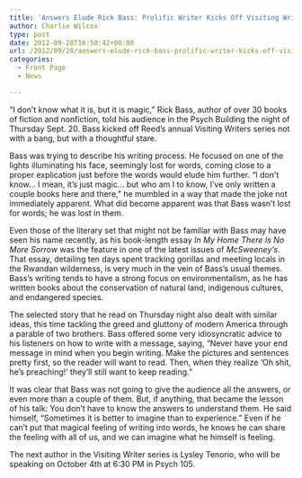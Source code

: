 ```yaml
---
title: 'Answers Elude Rick Bass: Prolific Writer Kicks Off Visiting Writers Series'
author: Charlie Wilcox
type: post
date: 2012-09-28T16:50:42+00:00
url: /2012/09/28/answers-elude-rick-bass-prolific-writer-kicks-off-visiting-writers-series/
categories:
  - Front Page
  - News

---
```

“I don’t know what it is, but it is magic,” Rick Bass, author of over 30 books of fiction and nonfiction, told his audience in the Psych Building the night of Thursday Sept. 20. Bass kicked off Reed’s annual Visiting Writers series not with a bang, but with a thoughtful stare.

Bass was trying to describe his writing process. He focused on one of the lights illuminating his face, seemingly lost for words, coming close to a proper explication just before the words would elude him further. “I don’t know&#8230; I mean, it’s just magic&#8230; but who am I to know, I’ve only written a couple books here and there,” he mumbled in a way that made the joke not immediately apparent. What did become apparent was that Bass wasn’t lost for words; he was lost in them.

Even those of the literary set that might not be familiar with Bass may have seen his name recently, as his book-length essay _In My Home There Is No More Sorrow_ was the feature in one of the latest issues of _McSweeney’s_. That essay, detailing ten days spent tracking gorillas and meeting locals in the Rwandan wilderness, is very much in the vein of Bass’s usual themes. Bass’s writing tends to have a strong focus on environmentalism, as he has written books about the conservation of natural land, indigenous cultures, and endangered species.

The selected story that he read on Thursday night also dealt with similar ideas, this time tackling the greed and gluttony of modern America through a parable of two brothers. Bass offered some very idiosyncratic advice to his listeners on how to write with a message, saying, “Never have your end message in mind when you begin writing. Make the pictures and sentences pretty first, so the reader will want to read. Then, when they realize ‘Oh shit, he’s preaching!’ they’ll still want to keep reading.”

It was clear that Bass was not going to give the audience all the answers, or even more than a couple of them. But, if anything, that became the lesson of his talk: You don’t have to know the answers to understand them. He said himself, “Sometimes it is better to imagine than to experience.” Even if he can’t put that magical feeling of writing into words, he knows he can share the feeling with all of us, and we can imagine what he himself is feeling.

The next author in the Visiting Writer series is Lysley Tenorio, who will be speaking on October 4th at 6:30 PM in Psych 105.